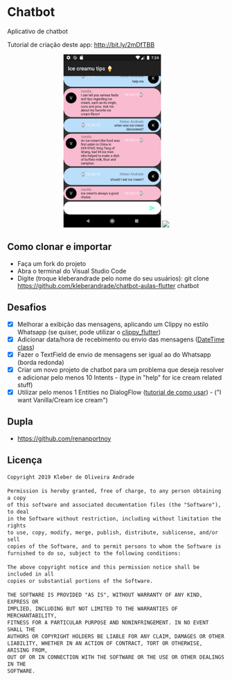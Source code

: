# Chatbot

Aplicativo de chatbot

Tutorial de criação deste app: http://bit.ly/2mDfTBB

<p align="center">
    <img src="https://github.com/parklez/flutter-mobile-classes/blob/main/chatbot-aulas-flutter/screenshots/honestwork.png" height="400"/>
    <img src="https://github.com/parklez/flutter-mobile-classes/blob/main/chatbot-aulas-flutter/blob/master/screenshots/honestwork.png" height="400"/>
</p>

## Como clonar e importar

-   Faça um fork do projeto
-   Abra o terminal do Visual Studio Code
-   Digite (troque kleberandrade pelo nome do seu usuários): git clone https://github.com/kleberandrade/chatbot-aulas-flutter chatbot

## Desafios

- [x] Melhorar a exibição das mensagens, aplicando um Clippy no estilo Whatsapp (se quiser, pode utilizar o [clippy_flutter](https://pub.dev/packages/clippy_flutter))
- [x] Adicionar data/hora de recebimento ou envio das mensagens ([DateTime class](https://api.flutter.dev/flutter/dart-core/DateTime-class.html))
- [x] Fazer o TextField de envio de mensagens ser igual ao do Whatsapp (borda redonda)
- [x] Criar um novo projeto de chatbot para um problema que deseja resolver e adicionar pelo menos 10 Intents - (type in "help" for ice cream related stuff)
- [x] Utilizar pelo menos 1 Entities no DialogFlow ([tutorial de como usar](https://www.youtube.com/watch?v=3ePcMGW5cjo)) - ("I want Vanilla/Cream ice cream")

## Dupla
- https://github.com/renanportnoy

## Licença

    Copyright 2019 Kleber de Oliveira Andrade
    
    Permission is hereby granted, free of charge, to any person obtaining a copy
    of this software and associated documentation files (the "Software"), to deal
    in the Software without restriction, including without limitation the rights
    to use, copy, modify, merge, publish, distribute, sublicense, and/or sell
    copies of the Software, and to permit persons to whom the Software is
    furnished to do so, subject to the following conditions:
    
    The above copyright notice and this permission notice shall be included in all
    copies or substantial portions of the Software.
    
    THE SOFTWARE IS PROVIDED "AS IS", WITHOUT WARRANTY OF ANY KIND, EXPRESS OR
    IMPLIED, INCLUDING BUT NOT LIMITED TO THE WARRANTIES OF MERCHANTABILITY,
    FITNESS FOR A PARTICULAR PURPOSE AND NONINFRINGEMENT. IN NO EVENT SHALL THE
    AUTHORS OR COPYRIGHT HOLDERS BE LIABLE FOR ANY CLAIM, DAMAGES OR OTHER
    LIABILITY, WHETHER IN AN ACTION OF CONTRACT, TORT OR OTHERWISE, ARISING FROM,
    OUT OF OR IN CONNECTION WITH THE SOFTWARE OR THE USE OR OTHER DEALINGS IN THE
    SOFTWARE.
